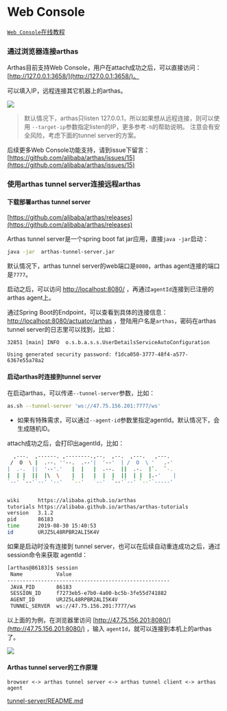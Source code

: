 Web Console
===

[`Web Console`在线教程](https://alibaba.github.io/arthas/arthas-tutorials?language=cn&id=case-web-console)

### 通过浏览器连接arthas


Arthas目前支持Web Console，用户在attach成功之后，可以直接访问：[http://127.0.0.1:3658/](http://127.0.0.1:3658/)。

可以填入IP，远程连接其它机器上的arthas。

![](_static/web-console-local.png)


> 默认情况下，arthas只listen 127.0.0.1，所以如果想从远程连接，则可以使用 `--target-ip`参数指定listen的IP，更多参考`-h`的帮助说明。
> 注意会有安全风险，考虑下面的tunnel server的方案。

后续更多Web Console功能支持，请到issue下留言：[https://github.com/alibaba/arthas/issues/15](https://github.com/alibaba/arthas/issues/15)


### 使用arthas tunnel server连接远程arthas


#### 下载部署arthas tunnel server

[https://github.com/alibaba/arthas/releases](https://github.com/alibaba/arthas/releases)

Arthas tunnel server是一个spring boot fat jar应用，直接`java -jar`启动：

```bash
java -jar  arthas-tunnel-server.jar
```

默认情况下，arthas tunnel server的web端口是`8080`，arthas agent连接的端口是`7777`。

启动之后，可以访问 [http://localhost:8080/](http://localhost:8080/) ，再通过`agentId`连接到已注册的arthas agent上。

通过Spring Boot的Endpoint，可以查看到具体的连接信息： [http://localhost:8080/actuator/arthas](http://localhost:8080/actuator/arthas) ，登陆用户名是`arthas`，密码在arthas tunnel server的日志里可以找到，比如：

```
32851 [main] INFO  o.s.b.a.s.s.UserDetailsServiceAutoConfiguration

Using generated security password: f1dca050-3777-48f4-a577-6367e55a78a2
```

#### 启动arthas时连接到tunnel server

在启动arthas，可以传递`--tunnel-server`参数，比如：

```bash
as.sh --tunnel-server 'ws://47.75.156.201:7777/ws'
```

* 如果有特殊需求，可以通过`--agent-id`参数里指定agentId。默认情况下，会生成随机ID。

attach成功之后，会打印出agentId，比如：

```bash
  ,---.  ,------. ,--------.,--.  ,--.  ,---.   ,---.
 /  O  \ |  .--. ''--.  .--'|  '--'  | /  O  \ '   .-'
|  .-.  ||  '--'.'   |  |   |  .--.  ||  .-.  |`.  `-.
|  | |  ||  |\  \    |  |   |  |  |  ||  | |  |.-'    |
`--' `--'`--' '--'   `--'   `--'  `--'`--' `--'`-----'


wiki      https://alibaba.github.io/arthas
tutorials https://alibaba.github.io/arthas/arthas-tutorials
version   3.1.2
pid       86183
time      2019-08-30 15:40:53
id        URJZ5L48RPBR2ALI5K4V
```

如果是启动时没有连接到 tunnel server，也可以在后续自动重连成功之后，通过 session命令来获取 agentId：

```bash
[arthas@86183]$ session
 Name           Value
-----------------------------------------------------
 JAVA_PID       86183
 SESSION_ID     f7273eb5-e7b0-4a00-bc5b-3fe55d741882
 AGENT_ID       URJZ5L48RPBR2ALI5K4V
 TUNNEL_SERVER  ws://47.75.156.201:7777/ws
```


以上面的为例，在浏览器里访问 [http://47.75.156.201:8080/](http://47.75.156.201:8080/) ，输入 `agentId`，就可以连接到本机上的arthas了。


![](_static/arthas-tunnel-server.png)


#### Arthas tunnel server的工作原理

```
browser <-> arthas tunnel server <-> arthas tunnel client <-> arthas agent
```

[tunnel-server/README.md](https://github.com/alibaba/arthas/blob/master/tunnel-server/README.md#)